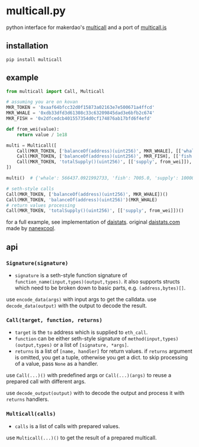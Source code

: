 # multicall.py


python interface for makerdao's [multicall](https://github.com/makerdao/multicall) and a port of [multicall.js](https://github.com/makerdao/multicall.js)

## installation

```
pip install multicall
```

## example

```python
from multicall import Call, Multicall

# assuming you are on kovan
MKR_TOKEN = '0xaaf64bfcc32d0f15873a02163e7e500671a4ffcd'
MKR_WHALE = '0xdb33dfd3d61308c33c63209845dad3e6bfb2c674'
MKR_FISH = '0x2dfcedcb401557354d0cf174876ab17bfd6f4efd'

def from_wei(value):
    return value / 1e18

multi = Multicall([
    Call(MKR_TOKEN, ['balanceOf(address)(uint256)', MKR_WHALE], [['whale', from_wei]]),
    Call(MKR_TOKEN, ['balanceOf(address)(uint256)', MKR_FISH], [['fish', from_wei]]),
    Call(MKR_TOKEN, 'totalSupply()(uint256)', [['supply', from_wei]]),
])

multi()  # {'whale': 566437.0921992733, 'fish': 7005.0, 'supply': 1000003.1220798912}

# seth-style calls
Call(MKR_TOKEN, ['balanceOf(address)(uint256)', MKR_WHALE])()
Call(MKR_TOKEN, 'balanceOf(address)(uint256)')(MKR_WHALE)
# return values processing
Call(MKR_TOKEN, 'totalSupply()(uint256)', [['supply', from_wei]])()
```

for a full example, see implementation of [daistats](https://github.com/banteg/multicall.py/blob/master/examples/daistats.py).
original [daistats.com](https://daistats.com) made by [nanexcool](https://github.com/nanexcool/daistats).

## api

### `Signature(signature)`

- `signature` is a seth-style function signature of `function_name(input,types)(output,types)`. it also supports structs which need to be broken down to basic parts, e.g. `(address,bytes)[]`.

use `encode_data(args)` with input args to get the calldata. use `decode_data(output)` with the output to decode the result.

### `Call(target, function, returns)`

- `target` is the `to` address which is supplied to `eth_call`.
- `function` can be either seth-style signature of `method(input,types)(output,types)` or a list of `[signature, *args]`.
- `returns` is a list of `[name, handler]` for return values. if `returns` argument is omitted, you get a tuple, otherwise you get a dict. to skip processing of a value, pass `None` as a handler.

use `Call(...)()` with predefined args or `Call(...)(args)` to reuse a prepared call with different args.

use `decode_output(output)` with to decode the output and process it with `returns` handlers.

### `Multicall(calls)`

- `calls` is a list of calls with prepared values.

use `Multicall(...)()` to get the result of a prepared multicall.
